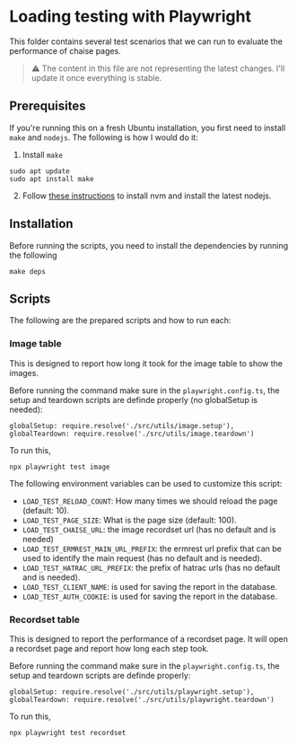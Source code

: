 # Loading testing with Playwright

This folder contains several test scenarios that we can run to evaluate the performance of chaise pages.

> :warning: The content in this file are not representing the latest changes. I'll update it once everything is stable.

## Prerequisites
If you're running this on a fresh Ubuntu installation, you first need to install `make` and `nodejs`. The following is how I would do it:

1. Install `make`
```
sudo apt update
sudo apt install make
```

2. Follow [these instructions](https://github.com/nvm-sh/nvm?tab=readme-ov-file#install--update-script) to install nvm and install the latest nodejs.


## Installation

Before running the scripts, you need to install the dependencies by running the following

```
make deps
```

## Scripts

The following are the prepared scripts and how to run each:

### Image table

This is designed to report how long it took for the image table to show the images.


Before running the command make sure in the `playwright.config.ts`, the setup and teardown scripts are definde properly (no globalSetup is needed):

```
globalSetup: require.resolve('./src/utils/image.setup'),
globalTeardown: require.resolve('./src/utils/image.teardown')
```

To run this,

```
npx playwright test image
```

The following environment variables can be used to customize this script:

- `LOAD_TEST_RELOAD_COUNT`: How many times we should reload the page (default: 10).
- `LOAD_TEST_PAGE_SIZE`: What is the page size (default: 100).
- `LOAD_TEST_CHAISE_URL`: the image recordset url (has no default and is needed)
- `LOAD_TEST_ERMREST_MAIN_URL_PREFIX`: the ermrest url prefix that can be used to identify the main request (has no default and is needed).
- `LOAD_TEST_HATRAC_URL_PREFIX`: the prefix of hatrac urls (has no default and is needed).
- `LOAD_TEST_CLIENT_NAME`: is used for saving the report in the database.
- `LOAD_TEST_AUTH_COOKIE`: is used for saving the report in the database.


### Recordset table

This is designed to report the performance of a recordset page. It will open a recordset page and report how long each step took.

Before running the command make sure in the `playwright.config.ts`, the setup and teardown scripts are definde properly:

```
globalSetup: require.resolve('./src/utils/playwright.setup'),
globalTeardown: require.resolve('./src/utils/playwright.teardown')
```

To run this,

```
npx playwright test recordset
```




